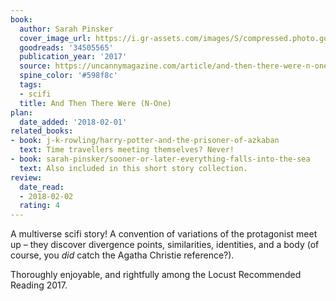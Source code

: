 ```yaml
---
book:
  author: Sarah Pinsker
  cover_image_url: https://i.gr-assets.com/images/S/compressed.photo.goodreads.com/books/1488924699l/34505565._SY475_.jpg
  goodreads: '34505565'
  publication_year: '2017'
  source: https://uncannymagazine.com/article/and-then-there-were-n-one/
  spine_color: '#598f8c'
  tags:
  - scifi
  title: And Then There Were (N-One)
plan:
  date_added: '2018-02-01'
related_books:
- book: j-k-rowling/harry-potter-and-the-prisoner-of-azkaban
  text: Time travellers meeting themselves? Never!
- book: sarah-pinsker/sooner-or-later-everything-falls-into-the-sea
  text: Also included in this short story collection.
review:
  date_read:
  - 2018-02-02
  rating: 4
---
```


A multiverse scifi story! A convention of variations of the protagonist meet up – they discover divergence points,
similarities, identities, and a body (of course, you *did* catch the Agatha Christie reference?).

Thoroughly enjoyable, and rightfully among the Locust Recommended Reading 2017.
